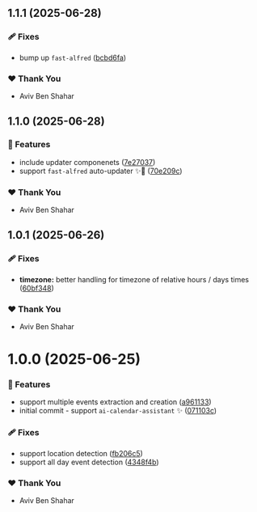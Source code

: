 ## 1.1.1 (2025-06-28)

### 🩹 Fixes

- bump up `fast-alfred` ([bcbd6fa](https://github.com/Avivbens/alfredo/commit/bcbd6fa))

### ❤️ Thank You

- Aviv Ben Shahar

## 1.1.0 (2025-06-28)

### 🚀 Features

- include updater componenets ([7e27037](https://github.com/Avivbens/alfredo/commit/7e27037))
- support `fast-alfred` auto-updater ✨🥷 ([70e209c](https://github.com/Avivbens/alfredo/commit/70e209c))

### ❤️ Thank You

- Aviv Ben Shahar

## 1.0.1 (2025-06-26)

### 🩹 Fixes

- **timezone:** better handling for timezone of relative hours / days times ([60bf348](https://github.com/Avivbens/alfredo/commit/60bf348))

### ❤️ Thank You

- Aviv Ben Shahar

# 1.0.0 (2025-06-25)

### 🚀 Features

- support multiple events extraction and creation ([a961133](https://github.com/Avivbens/alfredo/commit/a961133))
- initial commit - support `ai-calendar-assistant` ✨ ([071103c](https://github.com/Avivbens/alfredo/commit/071103c))

### 🩹 Fixes

- support location detection ([fb206c5](https://github.com/Avivbens/alfredo/commit/fb206c5))
- support all day event detection ([4348f4b](https://github.com/Avivbens/alfredo/commit/4348f4b))

### ❤️ Thank You

- Aviv Ben Shahar
